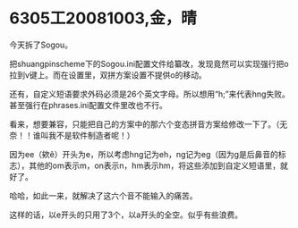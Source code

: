 # 6305工20081003,金，晴

今天拆了Sogou。

把shuangpinscheme下的Sogou.ini配置文件给纂改，发现竟然可以实现强行把o拉到v键上。而在设置里，双拼方案设置不提供o的移动。

还有，自定义短语要求外码必须是26个英文字母。所以想用“h;”来代表hng失败。甚至强行在phrases.ini配置文件里改也不行。

看来，想要兼容，只能把自己的方案中的那六个变态拼音方案给修改一下了。（无奈！！谁叫我不是软件制造者呢！）

因为ee（欸ê）开头为e，所以考虑hng记为eh，ng记为eg（因为g是后鼻音的标志），其他的om表示m，on表示n，hm表示hm，将这些添加到自定义短语里，就好了。

哈哈，如此一来，就解决了这六个音不能输入的痛苦。

这样的话，以e开头的只用了3个，以a开头的全空。似乎有些浪费。
